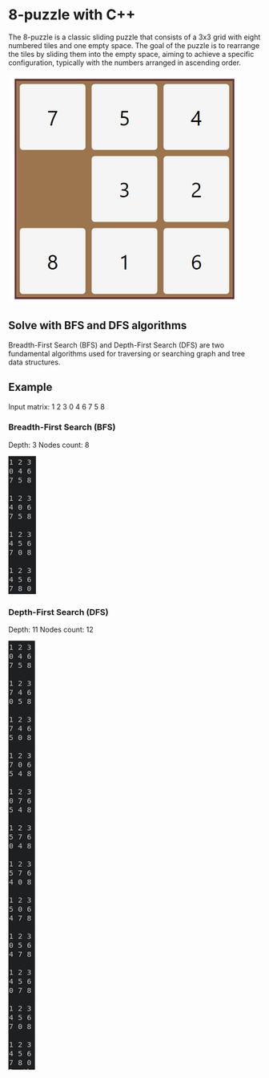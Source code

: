 # 8-puzzle with C++

The 8-puzzle is a classic sliding puzzle that consists of a 3x3 grid with eight numbered tiles and one empty space. The goal of the puzzle is to rearrange the tiles by sliding them into the empty space, aiming to achieve a specific configuration, typically with the numbers arranged in ascending order.

![BFS](./images/8-puzzle.gif?raw=true "8-puzzle")

## Solve with BFS and DFS algorithms

Breadth-First Search (BFS) and Depth-First Search (DFS) are two fundamental algorithms used for traversing or searching graph and tree data structures.

## Example
Input matrix:
1 2 3
0 4 6
7 5 8

### Breadth-First Search (BFS)
Depth: 3
Nodes count: 8

![BFS](./images/bfs.jpg?raw=true "BFS")

### Depth-First Search (DFS)
Depth: 11
Nodes count: 12

![DFS](./images/dfs.jpg?raw=true "DFS")
